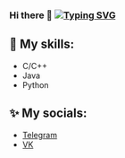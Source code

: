 ### Hi there 👋 [![Typing SVG](https://readme-typing-svg.herokuapp.com/?lines=+It's+me+Asad)](https://git.io/typing-svg)

## 🔧 My skills:
  - C/C++
  - Java
  - Python

## ✨ My socials:
  - [Telegram](https://t.me/AsadR22)
  - [VK](https://vk.com/antihrupkij)

<!--
**BuryatyaTut/BuryatyaTut** is a ✨ _special_ ✨ repository because its `README.md` (this file) appears on your GitHub profile.

Here are some ideas to get you started:

- 🔭 I’m currently working on ...
- 🌱 I’m currently learning ...
- 👯 I’m looking to collaborate on ...
- 🤔 I’m looking for help with ...
- 💬 Ask me about ...
- 📫 How to reach me: ...
- 😄 Pronouns: ...
- ⚡ Fun fact: ...
-->
